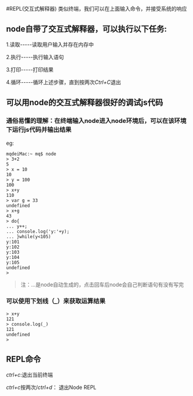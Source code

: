 #REPL(交互式解释器)
类似终端，我们可以在上面输入命令，并接受系统的响应
## node自带了交互式解释器，可以执行以下任务:
1.读取-----读取用户输入并存在内存中

2.执行-----执行输入语句

3.打印-----打印结果

4.循环-----循环上述步骤，直到按两次*Ctrl+C*退出

## 可以用node的交互式解释器很好的调试js代码
### 通俗易懂的理解：在终端输入node进入node环境后，可以在该环境下运行js代码并输出结果
eg:
```angularjs
mqdeiMac:~ mq$ node
> 3+2
5
> x = 10
10
> y = 100
100
> x+y
110
> var g = 33
undefined
> x+g
43
> do{
... y++;
... console.log('y:'+y);
... }while(y<105)
y:101
y:102
y:103
y:104
y:105
undefined
> 
```
>注：...是node自动生成的，点击回车后node会自己判断语句有没有写完
 
### 可以使用下划线（_）来获取运算结果
```angularjs
> x+y
121
> console.log(_)
121
undefined
> 
```
## REPL命令
*ctrl+c*:退出当前终端

*ctrl+c*按两次/*ctrl+d*： 退出Node REPL




